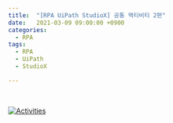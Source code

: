```yaml
---
title:  "[RPA UiPath StudioX] 공통 액티비티 2편"
date:   2021-03-09 09:00:00 +0900
categories:
  - RPA
tags:
  - RPA
  - UiPath
  - StudioX

---
```


<br>

[![Activities](http://img.youtube.com/vi/Wi_5mgVS_EU/maxresdefault.jpg)](https://www.youtube.com/watch?v=Wi_5mgVS_EU)

